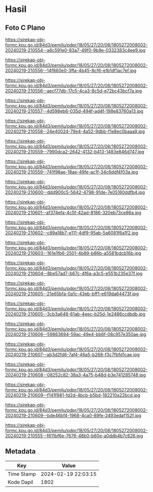 # Hasil

## Foto C Plano

https://sirekap-obj-formc.kpu.go.id/84d3/pemilu/pdpr/18/05/27/20/08/1805272008002-20240219-210554--a6c591e0-83a7-49f0-9b9e-0332383c4ee9.jpg

https://sirekap-obj-formc.kpu.go.id/84d3/pemilu/pdpr/18/05/27/20/08/1805272008002-20240219-210556--14f860e0-3ffa-4b45-8cf6-e1b1df1ac7ef.jpg

https://sirekap-obj-formc.kpu.go.id/84d3/pemilu/pdpr/18/05/27/20/08/1805272008002-20240219-210556--aecf77db-17c5-4ca3-8c5d-e72bc43bcf7a.jpg

https://sirekap-obj-formc.kpu.go.id/84d3/pemilu/pdpr/18/05/27/20/08/1805272008002-20240219-210557--4d598eb6-035d-494f-ad4f-198e83760a13.jpg

https://sirekap-obj-formc.kpu.go.id/84d3/pemilu/pdpr/18/05/27/20/08/1805272008002-20240219-210558--24e40024-79e4-4a52-9dbb-f1e8ec0baaa9.jpg

https://sirekap-obj-formc.kpu.go.id/84d3/pemilu/pdpr/18/05/27/20/08/1805272008002-20240219-210559--7990dca2-2642-4132-b413-1483e846d747.jpg

https://sirekap-obj-formc.kpu.go.id/84d3/pemilu/pdpr/18/05/27/20/08/1805272008002-20240219-210559--741f98ae-18ae-49fe-ac1f-34c6ddf4f03a.jpg

https://sirekap-obj-formc.kpu.go.id/84d3/pemilu/pdpr/18/05/27/20/08/1805272008002-20240219-210600--ddd900c5-5642-4798-91de-7e05160ddfb4.jpg

https://sirekap-obj-formc.kpu.go.id/84d3/pemilu/pdpr/18/05/27/20/08/1805272008002-20240219-210601--af374efa-4c5f-42ad-8186-320eb73ce86a.jpg

https://sirekap-obj-formc.kpu.go.id/84d3/pemilu/pdpr/18/05/27/20/08/1805272008002-20240219-210602--c89a18b7-e111-4df9-95ab-5a6081f6a1f2.jpg

https://sirekap-obj-formc.kpu.go.id/84d3/pemilu/pdpr/18/05/27/20/08/1805272008002-20240219-210603--161e1fb6-2501-4b89-b86b-a5581bdcb16b.jpg

https://sirekap-obj-formc.kpu.go.id/84d3/pemilu/pdpr/18/05/27/20/08/1805272008002-20240219-210604--8be57ad7-b67c-4f6a-a3c5-e551b235e37f.jpg

https://sirekap-obj-formc.kpu.go.id/84d3/pemilu/pdpr/18/05/27/20/08/1805272008002-20240219-210605--21e65bfa-0a1c-43eb-bff1-e619da64473f.jpg

https://sirekap-obj-formc.kpu.go.id/84d3/pemilu/pdpr/18/05/27/20/08/1805272008002-20240219-210605--3cb3a648-61ab-4eec-b25d-1e2486ccdbdb.jpg

https://sirekap-obj-formc.kpu.go.id/84d3/pemilu/pdpr/18/05/27/20/08/1805272008002-20240219-210606--59863694-59ac-49e4-bb6f-08c957e350ae.jpg

https://sirekap-obj-formc.kpu.go.id/84d3/pemilu/pdpr/18/05/27/20/08/1805272008002-20240219-210607--ab3d2fd6-7af4-46a5-b268-f3c7fbfd1cae.jpg

https://sirekap-obj-formc.kpu.go.id/84d3/pemilu/pdpr/18/05/27/20/08/1805272008002-20240219-210608--08252c82-38a3-4a75-b48d-b3e741285748.jpg

https://sirekap-obj-formc.kpu.go.id/84d3/pemilu/pdpr/18/05/27/20/08/1805272008002-20240219-210609--f141f981-fd2d-4bcb-b5bd-182210a22bcd.jpg

https://sirekap-obj-formc.kpu.go.id/84d3/pemilu/pdpr/18/05/27/20/08/1805272008002-20240219-210609--bde46bf4-1968-4ca0-89fe-2493edaf152f.jpg

https://sirekap-obj-formc.kpu.go.id/84d3/pemilu/pdpr/18/05/27/20/08/1805272008002-20240219-210555--f611bf6e-7676-48b0-b60e-a0ddb4b7c626.jpg


## Metadata

| Key        | Value               |
| ---------- | ------------------- |
| Time Stamp | 2024-02-19 22:03:15 |
| Kode Dapil | 1802                |



